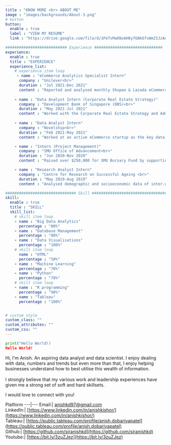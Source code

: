 ```yaml
---
title : "KNOW MORE <br> ABOUT ME"
image : "images/backgrounds/About-3.png"
# button
button:
  enable : true
  label : "VIEW MY RESUME"
  link : "https://drive.google.com/file/d/1PeTvMaKNzAH0yfGNkOfsWmI5JzAd6afz/view?usp=sharing"

########################### Experience ##############################
experience:
  enable : true
  title : "EXPERIENCE"
  experience_list:
    # experience item loop   
     - name : "eCommerce Analytics Specialist Intern"
      company : "Unilever<br>"
      duration : "Jul 2021-Dec 2021"
      content : "Reported and analysed monthly Shopee & Lazada eCommerce data to track sales and marketing progress. Also planned and executed a successful marketing campaign to grow subscriber base through physical sampling and other digital marketing avenues. Overall a fruitful internship in the FMCG space."
     
    - name : "Data Analyst Intern (Corporate Real Estate Strategy)"
      company : "Development Bank of Singapore (DBS)<br>"
      duration : "May 2021-Jul 2021"
      content : "Worked with the Corporate Real Estate Strategy and Administration (CRESA) team to assist the Bank with their space management data. Used analytics tools, Excel and Tableau to produce insights, develop and test hypothesis and communicate recommendations."
      
    - name : "Data Analyst Intern"
      company : "Novelship<br>"
      duration : "Feb 2021-May 2021"
      content : "Worked at an active eCommerce startup as the key data analyst collaborating cross-functionally across various teams - Product, Finance, Marketing and Business Development. Used Tableau and SQL to build and maintain automated dashboards for the company. Performed cohort analysis and analysed user behaviour and patterns to generate insights."

    - name : "Intern (Project Management)"
      company : "SMU Office of Advancement<br>"
      duration : "Jun 2020-Nov 2020"
      content : "Raised over $250,000 for SMU Bursary Fund by supporting the team in areas of planning, organising and project management. Liaised with alumni and corporations to maintain relationships. <br> Conducted exploratory data analysis (EDA) using R programming to identify ideal variables leading to higher funds raised. Communicated these findings using informative visualisations."

    - name : "Research Analyst Intern"
      company : "Centre for Research on Successful Ageing <br>"
      duration : "May 2019-Aug 2019"
      content : "Analysed demographic and socioeconomic data of inter-generational transfer of financial resources in Singapore, using Stata 15. Consolidated summary stats and visualisations for effective communication. Conducted preliminary policy research in the sphere of ageing in Singapore by searching for and reading peer-reviewed economics papers and preparing summarised review."      

############################### Skill #################################
skill:
  enable : true
  title : "SKILL"
  skill_list:
    # skill item loop
    - name : "Big Data Analytics"
      percentage : "80%"
    - name : "Database Management"
      percentage : "80%"
    - name : "Data Visualisations"
      percentage : "100%"
    # skill item loop
      name : "HTML"
      percentage : "50%"
    - name : "Machine Learning"
      percentage : "70%"
    - name : "Python"
      percentage : "70%"
    # skill item loop
    - name : "R programming"
      percentage : "90%"
    - name : "Tableau"
      percentage : "100%"


# custom style
custom_class: "" 
custom_attributes: "" 
custom_css: ""
---
```


```python
print("Hello World!)
Hello World!
```

Hi, I'm Anish. An aspiring data analyst and data scientist. I enjoy dealing with data, numbers and trends but even more than that, I enjoy helping businesses understand how to best utilise this wealth of information.<br><br> I strongly believe that my various work and leadership experiences have given me a strong set of soft and hard skillsets.

I would love to connect with you!

Platform
---|---
Email:| anishkd97@gmail.com <br>
LinkedIn:| [https://www.linkedin.com/in/anishkishor/](https://www.linkedin.com/in/anishkishor/) <br>
Tableau:| [https://public.tableau.com/profile/anish.dobariyapatel](https://public.tableau.com/profile/anish.dobariyapatel) <br>
Github:| [https://github.com/siranishkd](https://github.com/siranishkd)
Youtube:| [https://bit.ly/3zuZJez](https://bit.ly/3zuZJez)

